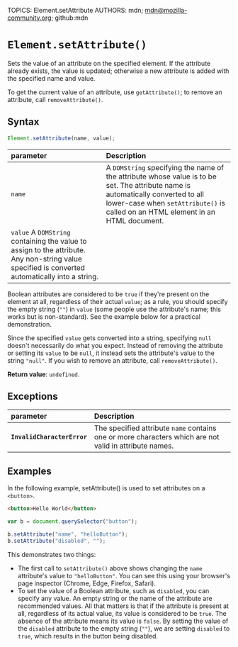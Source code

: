 TOPICS: Element.setAttribute
AUTHORS: mdn; mdn@mozilla-community.org; github:mdn

# `Element.setAttribute()`

Sets the value of an attribute on the specified element. If the attribute already exists, the value
is updated; otherwise a new attribute is added with the specified name and value.

To get the current value of an attribute, use `getAttribute()`; to remove an attribute, call `removeAttribute()`.

## Syntax

```javascript
Element.setAttribute(name, value);
```

| parameter | Description |
| :-- | :-- |
| `name` | A `DOMString` specifying the name of the attribute whose value is to be set. The attribute name is automatically converted to all lower-case when `setAttribute()` is called on an HTML element in an HTML document.
| `value` A `DOMString` containing the value to assign to the attribute. Any non-string value specified is converted automatically into a string.

Boolean attributes are considered to be `true` if they're present on the element at all, regardless of
their actual `value`; as a rule, you should specify the empty string (`""`) in `value` (some people use
the attribute's name; this works but is non-standard). See the example below for a practical demonstration.

Since the specified `value` gets converted into a string, specifying `null` doesn't necessarily do
what you expect. Instead of removing the attribute or setting its `value` to be `null`, it instead
sets the attribute's value to the string `"null"`. If you wish to remove an attribute, call `removeAttribute()`.

**Return value**: `undefined`.

## Exceptions

| parameter | Description |
| :-- | :-- |
| **`InvalidCharacterError`** | The specified attribute `name` contains one or more characters which are not valid in attribute names. |

## Examples

In the following example, setAttribute() is used to set attributes on a `<button>`.

```html
<button>Hello World</button>
```

```javascript
var b = document.querySelector("button");

b.setAttribute("name", "helloButton");
b.setAttribute("disabled", "");
```

This demonstrates two things:

- The first call to `setAttribute()` above shows changing the `name` attribute's value to `"helloButton"`.
You can see this using your browser's page inspector (Chrome, Edge, Firefox, Safari).
- To set the value of a Boolean attribute, such as `disabled`, you can specify any value. An empty
string or the name of the attribute are recommended values. All that matters is that if the attribute
is present at all, regardless of its actual value, its value is considered to be `true`. The absence
of the attribute means its value is `false`. By setting the value of the `disabled` attribute to
the empty string (`""`), we are setting `disabled` to `true`, which results in the button being disabled.
